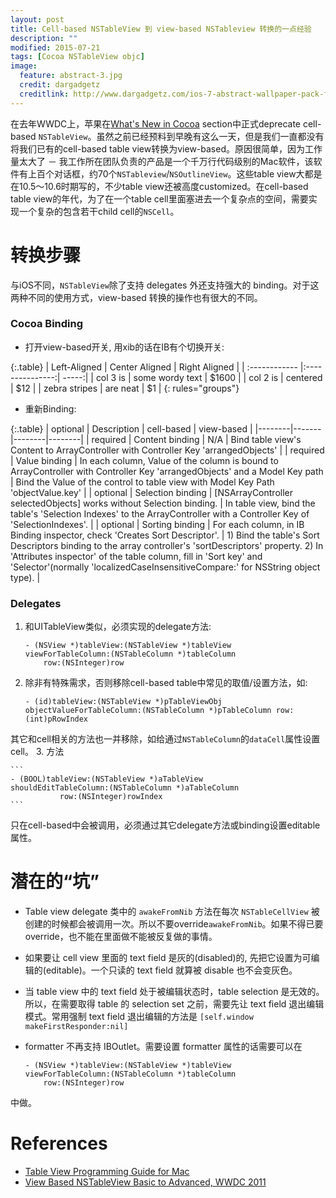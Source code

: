 ```yaml
---
layout: post
title: Cell-based NSTableView 到 view-based NSTableview 转换的一点经验
description: ""
modified: 2015-07-21
tags: [Cocoa NSTableView objc]
image:
  feature: abstract-3.jpg
  credit: dargadgetz
  creditlink: http://www.dargadgetz.com/ios-7-abstract-wallpaper-pack-for-iphone-5-and-ipod-touch-retina/
---
```


在去年WWDC上，苹果在[What's New in Cocoa](https://developer.apple.com/videos/wwdc/2014/) section中正式deprecate cell-based `NSTableView`。虽然之前已经预料到早晚有这么一天，但是我们一直都没有将我们已有的cell-based table view转换为view-based。原因很简单，因为工作量太大了 － 我工作所在团队负责的产品是一个千万行代码级别的Mac软件，该软件有上百个对话框，约70个`NSTableview`/`NSOutlineView`。这些table view大都是在10.5～10.6时期写的，不少table view还被高度customized。在cell-based table view的年代，为了在一个table cell里面塞进去一个复杂点的空间，需要实现一个复杂的包含若干child cell的`NSCell`。

# 转换步骤

与iOS不同，`NSTableView`除了支持 delegates 外还支持强大的 binding。对于这两种不同的使用方式，view-based 转换的操作也有很大的不同。

### Cocoa Binding

* 打开view-based开关, 用xib的话在IB有个切换开关:

{:.table}
| Left-Aligned  | Center Aligned  | Right Aligned |
| :------------ |:---------------:| -----:|
| col 3 is      | some wordy text | $1600 |
| col 2 is      | centered        |   $12 |
| zebra stripes | are neat        |    $1 |
{: rules="groups"}

* 重新Binding:

{:.table}
| optional | Description | cell-based | view-based |
|--------|-------|--------|--------|
| required | Content binding   | N/A   | Bind table view's Content to ArrayController with Controller Key 'arrangedObjects'   |
| required | Value binding   | In each column, Value of the column is bound to ArrayController with Controller Key 'arrangedObjects' and a Model Key path   | Bind the Value of the control to table view with Model Key Path 'objectValue.key'   |
| optional | Selection binding   | [NSArrayController selectedObjects] works without Selection binding.   | In table view, bind the table's 'Selection Indexes' to the ArrayController with a Controller Key of 'SelectionIndexes'.   |
| optional | Sorting binding   | For each column, in IB Binding inspector, check 'Creates Sort Descriptor'.   | 1) Bind the table's Sort Descriptors binding to the array controller's 'sortDescriptors' property. 2) In 'Attributes inspector' of the table column, fill in 'Sort key' and 'Selector'(normally 'localizedCaseInsensitiveCompare:' for NSString object type).  |


### Delegates

1. 和UITableView类似，必须实现的delegate方法:
	
	```
	- (NSView *)tableView:(NSTableView *)tableView
	viewForTableColumn:(NSTableColumn *)tableColumn
		row:(NSInteger)row
	```
2. 除非有特殊需求，否则移除cell-based table中常见的取值/设置方法，如:
	
	```
	- (id)tableView:(NSTableView *)pTableViewObj 	objectValueForTableColumn:(NSTableColumn *)pTableColumn row:	(int)pRowIndex
	```
其它和cell相关的方法也一并移除，如给通过`NSTableColumn`的`dataCell`属性设置cell。
3. 方法

	```
	- (BOOL)tableView:(NSTableView *)aTableView
	shouldEditTableColumn:(NSTableColumn *)aTableColumn
   	           row:(NSInteger)rowIndex
	```
只在cell-based中会被调用，必须通过其它delegate方法或binding设置editable属性。

# 潜在的“坑”

* Table view delegate 类中的 `awakeFromNib` 方法在每次 `NSTableCellView` 被创建的时候都会被调用一次。所以不要override`awakeFromNib`。如果不得已要override，也不能在里面做不能被反复做的事情。
* 如果要让 cell view 里面的 text field 是灰的(disabled)的, 先把它设置为可编辑的(editable)。一个只读的 text field 就算被 disable 也不会变灰色。
* 当 table view 中的 text field 处于被编辑状态时，table selection 是无效的。所以，在需要取得 table 的 selection set 之前，需要先让 text field 退出编辑模式。常用强制 text field 退出编辑的方法是 `[self.window makeFirstResponder:nil]`
* formatter 不再支持 IBOutlet。需要设置 formatter 属性的话需要可以在

	```
	- (NSView *)tableView:(NSTableView *)tableView
	viewForTableColumn:(NSTableColumn *)tableColumn
		row:(NSInteger)row
	```
中做。


# References

* [Table View Programming Guide for Mac](https://developer.apple.com/library/mac/documentation/cocoa/conceptual/TableView/Introduction/Introduction.html#//apple_ref/doc/uid/10000026i-CH1-SW1)
* [View Based NSTableView Basic to Advanced, WWDC 2011](https://developer.apple.com/videos/wwdc/2011/#120)